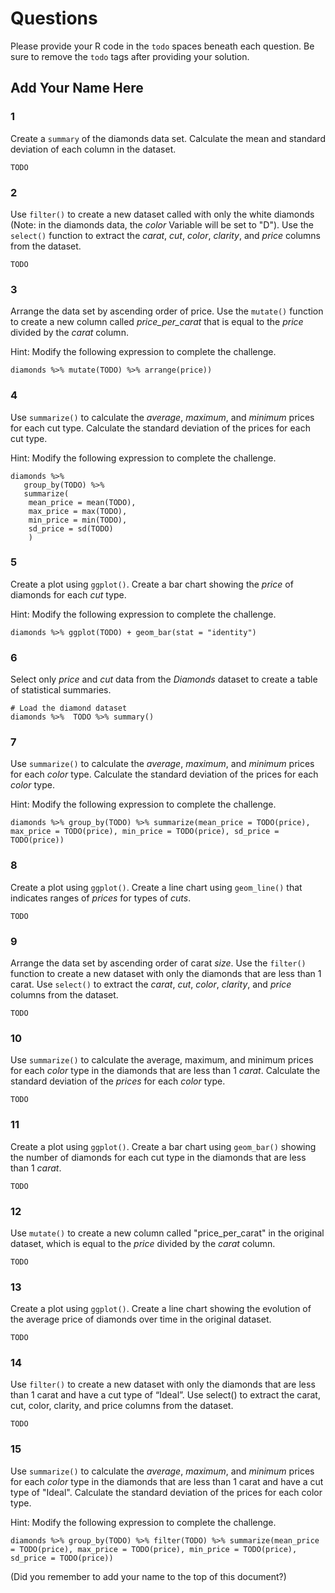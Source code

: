 # Questions

Please provide your R code in the `todo` spaces beneath each question. Be sure to remove the `todo` tags after providing your solution.

## Add Your Name Here

### 1

Create a `summary` of the diamonds data set. Calculate the mean and standard deviation of each column in the dataset.

``` {R}
TODO
```

### 2

Use `filter()` to create a new dataset called with only the white diamonds (Note: in the diamonds data, the _color_ Variable will be set to "D"). Use the `select()` function to extract the _carat_, _cut_, _color_, _clarity_, and _price_ columns from the dataset.

``` {R}
TODO
```

### 3

Arrange the data set by ascending order of price. Use the `mutate()` function to create a new column called _price_per_carat_ that is equal to the _price_ divided by the _carat_ column.

Hint: Modify the following expression to complete the challenge.

``` {R}
diamonds %>% mutate(TODO) %>% arrange(price))
```

### 4

Use `summarize()` to calculate the _average_, _maximum_, and _minimum_ prices for each cut type. Calculate the standard deviation of the prices for each cut type.

Hint: Modify the following expression to complete the challenge.

``` {R}
diamonds %>% 
   group_by(TODO) %>% 
   summarize(
    mean_price = mean(TODO), 
    max_price = max(TODO), 
    min_price = min(TODO), 
    sd_price = sd(TODO)
    )
```

### 5

Create a plot using `ggplot()`. Create a bar chart showing the _price_ of diamonds for each _cut_ type.

Hint: Modify the following expression to complete the challenge.

``` {R}
diamonds %>% ggplot(TODO) + geom_bar(stat = "identity")
```

### 6

Select only _price_ and _cut_ data from the _Diamonds_ dataset to create a table of statistical summaries.

``` {R}
# Load the diamond dataset
diamonds %>%  TODO %>% summary()
```

### 7

Use `summarize()` to calculate the _average_, _maximum_, and _minimum_ prices for each _color_ type. Calculate the standard deviation of the prices for each _color_ type.

Hint: Modify the following expression to complete the challenge.

``` {R}
diamonds %>% group_by(TODO) %>% summarize(mean_price = TODO(price), max_price = TODO(price), min_price = TODO(price), sd_price = TODO(price))
```

### 8

Create a plot using `ggplot()`. Create a line chart using `geom_line()` that indicates ranges of _prices_ for types of _cuts_.

``` {R}
TODO
```

### 9

Arrange the data set by ascending order of carat _size_. Use the `filter()` function to create a new dataset with only the diamonds that are less than 1 carat. Use `select()` to extract the _carat_, _cut_, _color_, _clarity_, and _price_ columns from the dataset.

``` {R}
TODO
```

### 10

Use `summarize()` to calculate the average, maximum, and minimum prices for each _color_ type in the diamonds that are less than 1 _carat_. Calculate the standard deviation of the _prices_ for each _color_ type.

``` {R}
TODO
```

### 11

Create a plot using `ggplot()`. Create a bar chart using `geom_bar()` showing the number of diamonds for each cut type in the diamonds that are less than 1 _carat_.

``` {R}
TODO
```

### 12

Use `mutate()` to create a new column called "price_per_carat" in the original dataset, which is equal to the _price_ divided by the _carat_ column.

``` {R}
TODO
```

### 13

Create a plot using `ggplot()`. Create a line chart showing the evolution of the average price of diamonds over time in the original dataset.

``` {R}
TODO
```

### 14

Use `filter()` to create a new dataset with only the diamonds that are less than 1 carat and have a cut type of “Ideal”. Use select() to extract the carat, cut, color, clarity, and price columns from the dataset.

``` {R}
TODO
```

### 15

Use `summarize()` to calculate the _average_, _maximum_, and _minimum_ prices for each _color_ type in the diamonds that are less than 1 carat and have a cut type of "Ideal". Calculate the standard deviation of the prices for each color type.

Hint: Modify the following expression to complete the challenge.

``` {R}
diamonds %>% group_by(TODO) %>% filter(TODO) %>% summarize(mean_price = TODO(price), max_price = TODO(price), min_price = TODO(price), sd_price = TODO(price))

```

(Did you remember to add your name to the top of this document?)